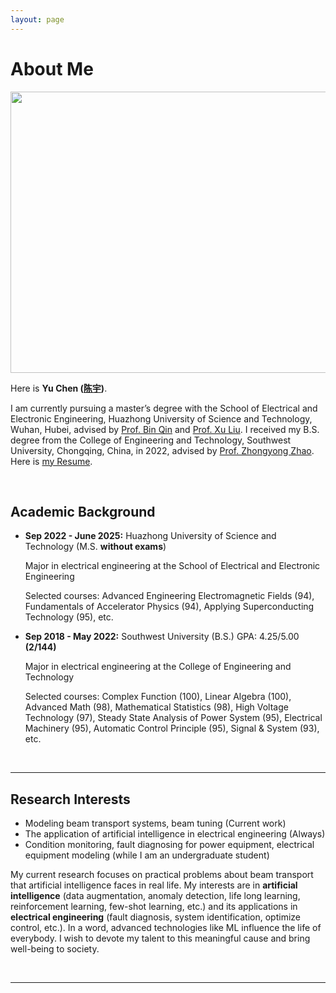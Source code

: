```yaml
---
layout: page
---
```


# About Me

<img src="https://cy1034429432.github.io/cy1034429543.github.io/yuchenbig.jpg" class="floatpic" width="530" height="450">

Here is **Yu Chen ([陈宇](https://caihanlin.com/file/蔡汉霖简历.pdf))**.

I am currently pursuing a master’s degree with the School of Electrical and Electronic Engineering, Huazhong University of Science and Technology, Wuhan, Hubei, advised by [Prof. Bin Qin](http://faculty.hust.edu.cn/qinbin/zh_CN/index/1375399/list/index.htm) and [Prof. Xu Liu](http://faculty.hust.edu.cn/liuxuSEEE/zh_CN/index.htm).  I received my B.S. degree from the College of Engineering and Technology, Southwest University, Chongqing, China, in 2022, advised by [Prof. Zhongyong Zhao](http://gcjsxy.swu.edu.cn/info/1013/1634.htm). Here is [my Resume](https://caihanlin.com/file/Resume-HanlinCAI.pdf).

<br>

## Academic Background

- **Sep 2022 - June 2025:** Huazhong University of Science and Technology (M.S.  **without exams**)

  Major in electrical engineering at the School of Electrical and Electronic Engineering

  Selected courses: Advanced Engineering Electromagnetic Fields (94), Fundamentals of Accelerator Physics (94), Applying Superconducting Technology (95), etc.

- **Sep 2018 - May 2022:** Southwest University (B.S.) GPA: 4.25/5.00 **(2/144)**

  Major in electrical engineering at the College of Engineering and Technology

  Selected courses: Complex Function (100), Linear Algebra (100), Advanced Math (98), Mathematical Statistics (98), High Voltage Technology (97), Steady State Analysis of Power System (95), Electrical Machinery (95),  Automatic Control Principle (95), Signal & System (93), etc.

<br>

---

## Research Interests

- Modeling beam transport systems, beam tuning (Current work)
- The application of artificial intelligence in electrical engineering (Always)
- Condition monitoring, fault diagnosing for power equipment, electrical equipment modeling (while I am an undergraduate student)

My current research focuses on practical problems about beam transport that artificial intelligence faces in real life. My interests are in **artificial intelligence** (data augmentation, anomaly detection, life long learning, reinforcement learning, few-shot learning, etc.) and its applications in **electrical engineering** (fault diagnosis, system identification, optimize control, etc.). In a word, advanced technologies like ML influence the life of everybody.  I wish to devote my talent to this meaningful cause and bring well-being to society.

<br>

---

